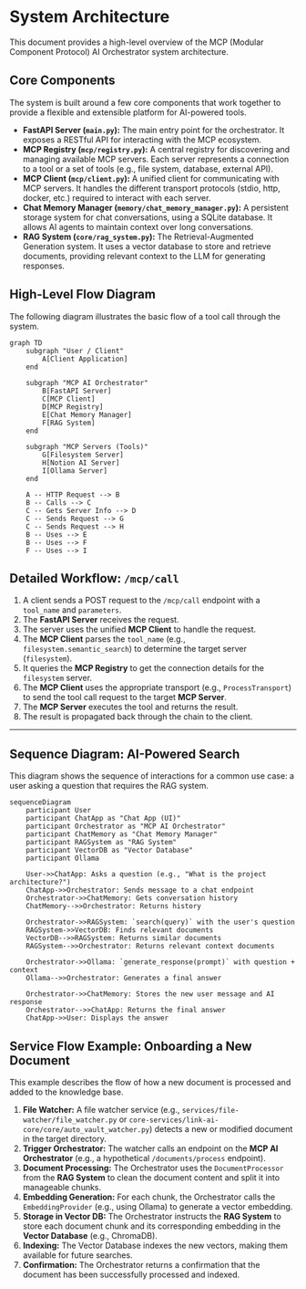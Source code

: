 # System Architecture

This document provides a high-level overview of the MCP (Modular Component Protocol) AI Orchestrator system architecture.

## Core Components

The system is built around a few core components that work together to provide a flexible and extensible platform for AI-powered tools.

- **FastAPI Server (`main.py`):** The main entry point for the orchestrator. It exposes a RESTful API for interacting with the MCP ecosystem.
- **MCP Registry (`mcp/registry.py`):** A central registry for discovering and managing available MCP servers. Each server represents a connection to a tool or a set of tools (e.g., file system, database, external API).
- **MCP Client (`mcp/client.py`):** A unified client for communicating with MCP servers. It handles the different transport protocols (stdio, http, docker, etc.) required to interact with each server.
- **Chat Memory Manager (`memory/chat_memory_manager.py`):** A persistent storage system for chat conversations, using a SQLite database. It allows AI agents to maintain context over long conversations.
- **RAG System (`core/rag_system.py`):** The Retrieval-Augmented Generation system. It uses a vector database to store and retrieve documents, providing relevant context to the LLM for generating responses.

## High-Level Flow Diagram

The following diagram illustrates the basic flow of a tool call through the system.

```mermaid
graph TD
    subgraph "User / Client"
        A[Client Application]
    end

    subgraph "MCP AI Orchestrator"
        B[FastAPI Server]
        C[MCP Client]
        D[MCP Registry]
        E[Chat Memory Manager]
        F[RAG System]
    end

    subgraph "MCP Servers (Tools)"
        G[Filesystem Server]
        H[Notion AI Server]
        I[Ollama Server]
    end

    A -- HTTP Request --> B
    B -- Calls --> C
    C -- Gets Server Info --> D
    C -- Sends Request --> G
    C -- Sends Request --> H
    B -- Uses --> E
    B -- Uses --> F
    F -- Uses --> I
```

## Detailed Workflow: `/mcp/call`

1.  A client sends a POST request to the `/mcp/call` endpoint with a `tool_name` and `parameters`.
2.  The **FastAPI Server** receives the request.
3.  The server uses the unified **MCP Client** to handle the request.
4.  The **MCP Client** parses the `tool_name` (e.g., `filesystem.semantic_search`) to determine the target server (`filesystem`).
5.  It queries the **MCP Registry** to get the connection details for the `filesystem` server.
6.  The **MCP Client** uses the appropriate transport (e.g., `ProcessTransport`) to send the tool call request to the target **MCP Server**.
7.  The **MCP Server** executes the tool and returns the result.
8.  The result is propagated back through the chain to the client.

---

## Sequence Diagram: AI-Powered Search

This diagram shows the sequence of interactions for a common use case: a user asking a question that requires the RAG system.

```mermaid
sequenceDiagram
    participant User
    participant ChatApp as "Chat App (UI)"
    participant Orchestrator as "MCP AI Orchestrator"
    participant ChatMemory as "Chat Memory Manager"
    participant RAGSystem as "RAG System"
    participant VectorDB as "Vector Database"
    participant Ollama

    User->>ChatApp: Asks a question (e.g., "What is the project architecture?")
    ChatApp->>Orchestrator: Sends message to a chat endpoint
    Orchestrator->>ChatMemory: Gets conversation history
    ChatMemory-->>Orchestrator: Returns history

    Orchestrator->>RAGSystem: `search(query)` with the user's question
    RAGSystem->>VectorDB: Finds relevant documents
    VectorDB-->>RAGSystem: Returns similar documents
    RAGSystem-->>Orchestrator: Returns relevant context documents

    Orchestrator->>Ollama: `generate_response(prompt)` with question + context
    Ollama-->>Orchestrator: Generates a final answer

    Orchestrator->>ChatMemory: Stores the new user message and AI response
    Orchestrator-->>ChatApp: Returns the final answer
    ChatApp->>User: Displays the answer
```

## Service Flow Example: Onboarding a New Document

This example describes the flow of how a new document is processed and added to the knowledge base.

1.  **File Watcher:** A file watcher service (e.g., `services/file-watcher/file_watcher.py` or `core-services/link-ai-core/core/auto_vault_watcher.py`) detects a new or modified document in the target directory.
2.  **Trigger Orchestrator:** The watcher calls an endpoint on the **MCP AI Orchestrator** (e.g., a hypothetical `/documents/process` endpoint).
3.  **Document Processing:** The Orchestrator uses the `DocumentProcessor` from the **RAG System** to clean the document content and split it into manageable chunks.
4.  **Embedding Generation:** For each chunk, the Orchestrator calls the `EmbeddingProvider` (e.g., using Ollama) to generate a vector embedding.
5.  **Storage in Vector DB:** The Orchestrator instructs the **RAG System** to store each document chunk and its corresponding embedding in the **Vector Database** (e.g., ChromaDB).
6.  **Indexing:** The Vector Database indexes the new vectors, making them available for future searches.
7.  **Confirmation:** The Orchestrator returns a confirmation that the document has been successfully processed and indexed.
